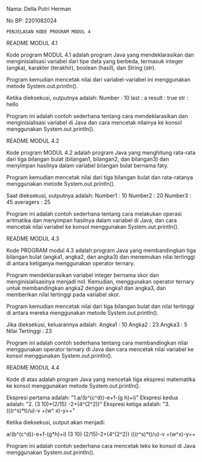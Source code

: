 Nama: Della Putri Herman

No BP: 2201082024

    PENJELASAN KODE PROGRAM MODUL 4
    
    
README MODUL 4.1

Kode program MODUL 4.1 adalah program Java yang mendeklarasikan dan menginisialisasi variabel dari tipe data yang berbeda, termasuk integer (angka), karakter (terakhir), boolean (hasil), dan String (str).

Program kemudian mencetak nilai dari variabel-variabel ini menggunakan metode System.out.println().

Ketika dieksekusi, outputnya adalah: Number : 10 last : a result : true str : hello

Program ini adalah contoh sederhana tentang cara mendeklarasikan dan menginisialisasi variabel di Java dan cara mencetak nilainya ke konsol menggunakan System.out.println().




README MODUL 4.2

Kode program MODUL 4.2 adalah program Java yang menghitung rata-rata dari tiga bilangan bulat (bilangan1, bilangan2, dan bilangan3) dan menyimpan hasilnya dalam variabel bilangan bulat bernama faty.

Program kemudian mencetak nilai dari tiga bilangan bulat dan rata-ratanya menggunakan metode System.out.println().

Saat dieksekusi, outputnya adalah: Number1 : 10 Number2 : 20 Number3 : 45 averagers : 25

Program ini adalah contoh sederhana tentang cara melakukan operasi aritmatika dan menyimpan hasilnya dalam variabel di Java, dan cara mencetak nilai variabel ke konsol menggunakan System.out.println().




README MODUL 4.3

Kode PROGRAM modul 4.3 adalah program Java yang membandingkan tiga bilangan bulat (angka1, angka2, dan angka3) dan menemukan nilai tertinggi di antara ketiganya menggunakan operator ternary.

Program mendeklarasikan variabel integer bernama skor dan menginisialisasinya menjadi nol. Kemudian, menggunakan operator ternary untuk membandingkan angka2 dengan angka1 dan angka3, dan memberikan nilai tertinggi pada variabel skor.

Program kemudian mencetak nilai dari tiga bilangan bulat dan nilai tertinggi di antara mereka menggunakan metode System.out.println().

Jika dieksekusi, keluarannya adalah: Angka1 : 10 Angka2 : 23 Angka3 : 5 Nilai Tertinggi : 23

Program ini adalah contoh sederhana tentang cara membandingkan nilai menggunakan operator ternary di Java dan cara mencetak nilai variabel ke konsol menggunakan System.out.println().




README MODUL 4.4

Kode di atas adalah program Java yang mencetak tiga ekspresi matematika ke konsol menggunakan metode System.out.println().

Ekspresi pertama adalah: "1.a/(b^(c^d))-e+f-(g h)+i)" Ekspresi kedua adalah: "2. (3 10)*(2/15) -2+(4^(2^2))" Ekspresi ketiga adalah: "3. (((r^s)*t)/u)-v +(w^ x)-y++"

Ketika dieksekusi, output akan menjadi:

a/(b^(c^d))-e+f-(g*h)+i)
(3 10) (2/15)-2+(4^(2^2))
(((r^s)*t)/u)-v +(w^x)-y++

Program ini adalah contoh sederhana cara mencetak teks ke konsol di Java menggunakan System.out.println().

